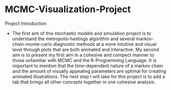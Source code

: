# MCMC-Visualization-Project

Project Introduction

* The first aim of this stochastic models and simulation project is to understand the metropolis-hastings algorithm and several markov-chain-monte-carlo diagnostic methods at a more intuitive and visual level through plots that are both animated and interactive. My second aim is to present my first aim in a cohesive and compect manner to those unfamiliar with MCMC and the R-Programming Language. It is important to mention that the time-dependent nature of a markov chain and the amount of visually appealing parameters are optimal for creating animated illustrations. The next step I will take for this project is to add a tab that brings all other concepts together in one cohesive analysis.
